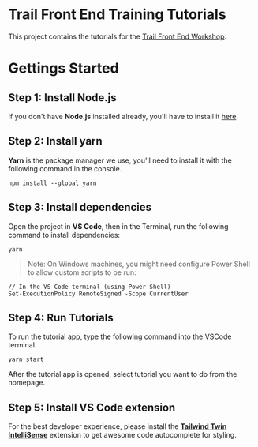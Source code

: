 # Trail Front End Training Tutorials

This project contains the tutorials for the [Trail Front End Workshop](https://app.clickup.com/36621220/v/dc/12xjx4-13762).

# Gettings Started

## Step 1: Install Node.js

If you don't have **Node.js** installed already, you'll have to install it [here](https://nodejs.org/en/).

## Step 2: Install yarn

**Yarn** is the package manager we use, you'll need to install it with the following command in the console.

```
npm install --global yarn
```

## Step 3: Install dependencies

Open the project in **VS Code**, then in the Terminal, run the following command to install dependencies:

```
yarn
```

> Note: On Windows machines, you might need configure Power Shell to allow custom scripts to be run:

```
// In the VS Code terminal (using Power Shell)
Set-ExecutionPolicy RemoteSigned -Scope CurrentUser
```

## Step 4: Run Tutorials

To run the tutorial app, type the following command into the VSCode terminal.

```
yarn start
```

After the tutorial app is opened, select tutorial you want to do from the homepage.

## Step 5: Install VS Code extension

For the best developer experience, please install the [**Tailwind Twin IntelliSense**](https://marketplace.visualstudio.com/items?itemName=lightyen.tailwindcss-intellisense-twin) extension to get awesome code autocomplete for styling.
